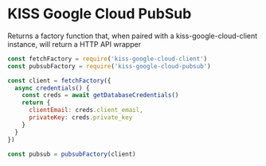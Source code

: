 # KISS Google Cloud PubSub

Returns a factory function that, when paired with a kiss-google-cloud-client instance, will return a HTTP API wrapper


```javascript
const fetchFactory = require('kiss-google-cloud-client')
const pubsubFactory = require('kiss-google-cloud-pubsub')

const client = fetchFactory({
  async credentials() {
    const creds = await getDatabaseCredentials()
    return {
      clientEmail: creds.client_email,
      privateKey: creds.private_key
    }
  }
})

const pubsub = pubsubFactory(client)
```